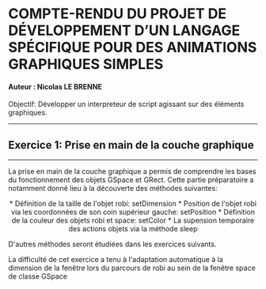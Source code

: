 # COMPTE-RENDU DU PROJET DE DÉVELOPPEMENT D’UN LANGAGE SPÉCIFIQUE POUR DES ANIMATIONS GRAPHIQUES SIMPLES

#### Auteur : Nicolas LE BRENNE

Objectif: Développer un interpreteur de script agissant sur des éléments graphiques.

---------------------------------------------------------------------------------------------------------


## Exercice 1: Prise en main de la couche graphique
---------------------------------------------------


La prise en main de la couche graphique a permis de comprendre les bases du fonctionnement des objets GSpace et GRect.
Cette partie préparatoire a notamment donné lieu à la découverte des méthodes suivantes:

<center>
* Définition de la taille de l'objet robi: setDimension
* Position de l'objet robi via les coordonnées de son coin supérieur gauche: setPosition
* Définition de la couleur des objets robi et space: setColor
* La supension temporaire des actions objets via la méthode sleep
</center>

D'autres méthodes seront étudiées dans les exercices suivants.

La difficulté de cet exercice a tenu à l'adaptation automatique à la dimension de la fenêtre lors du parcours de robi au sein de la fenêtre space de classe GSpace


